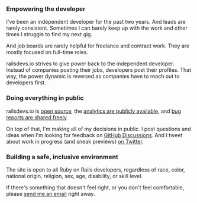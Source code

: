 ### Empowering the developer

I've been an independent developer for the past two years. And leads are rarely consistent. Sometimes I can barely keep up with the work and other times I struggle to find my next gig.

And job boards are rarely helpful for freelance and contract work. They are mostly focused on full-time roles.

railsdevs.io strives to give power back to the independent developer. Instead of companies posting their jobs, developers post their profiles. That way, the power dynamic is reversed as companies have to reach out to developers first.

### Doing everything in public

railsdevs.io is [open source](https://github.com/joemasilotti/railsdevs.io/), the [analytics are publicly available](https://app.usefathom.com/share/cacnfaan/railsdevs.io), and [bug reports are shared freely](https://app.honeybadger.io/project/EKRGgkQdR0).

On top of that, I'm making all of my decisions in public. I post questions and ideas when I'm looking for feedback on [GitHub Discussions](https://github.com/joemasilotti/railsdevs.io/discussions). And I tweet about work in progress (and sneak previews) [on Twitter](https://twitter.com/joemasilotti).

### Building a safe, inclusive environment

The site is open to all Ruby on Rails developers, regardless of race, color, national origin, religion, sex, age, disability, or skill level.

If there's something that doesn't feel right, or you don't feel comfortable, please [send me an email](mailto:joe@masilotti.com) right away.

